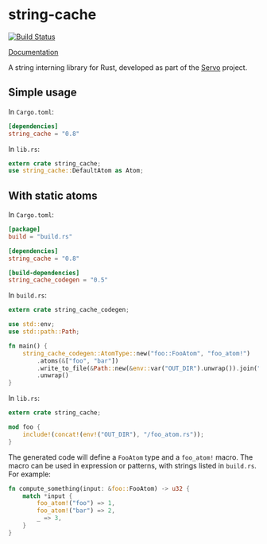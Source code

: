 # string-cache

[![Build Status](https://github.com/servo/string-cache/actions/workflows/ci.yml/badge.svg)](https://github.com/servo/string-cache/actions)

[Documentation](https://docs.rs/string_cache/)

A string interning library for Rust, developed as part of the [Servo](https://github.com/servo/servo) project.

## Simple usage

In `Cargo.toml`:

```toml
[dependencies]
string_cache = "0.8"
```

In `lib.rs`:

```rust
extern crate string_cache;
use string_cache::DefaultAtom as Atom;
```

## With static atoms

In `Cargo.toml`:

```toml
[package]
build = "build.rs"

[dependencies]
string_cache = "0.8"

[build-dependencies]
string_cache_codegen = "0.5"
```

In `build.rs`:

```rust
extern crate string_cache_codegen;

use std::env;
use std::path::Path;

fn main() {
    string_cache_codegen::AtomType::new("foo::FooAtom", "foo_atom!")
        .atoms(&["foo", "bar"])
        .write_to_file(&Path::new(&env::var("OUT_DIR").unwrap()).join("foo_atom.rs"))
        .unwrap()
}
```

In `lib.rs`:

```rust
extern crate string_cache;

mod foo {
    include!(concat!(env!("OUT_DIR"), "/foo_atom.rs"));
}
```

The generated code will define a `FooAtom` type and a `foo_atom!` macro.
The macro can be used in expression or patterns, with strings listed in `build.rs`.
For example:

```rust
fn compute_something(input: &foo::FooAtom) -> u32 {
    match *input {
        foo_atom!("foo") => 1,
        foo_atom!("bar") => 2,
        _ => 3,
    }
}
```

